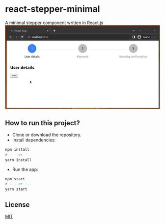 # react-stepper-minimal
A minimal stepper component written in React.js
<br/>
![](./media/preview.gif)

## How to run this project?

- Clone or download the repository.
- Install dependencies:
```bash
npm install
# --- or ---
yarn install
```
- Run the app:
```bash
npm start
# --- or ---
yarn start
```

## License
[MIT](LICENSE)
